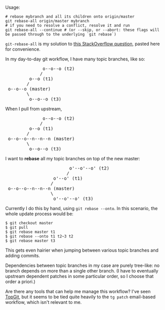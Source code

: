 Usage:

    # rebase mybranch and all its children onto origin/master
    git rebase-all origin/master mybranch
    # if you need to resolve a conflict, resolve it and run
    git rebase-all --continue # (or --skip, or --abort: these flags will be passed through to the underlying `git rebase`)

`git-rebase-all` is my solution to
[this StackOverflow
question](http://stackoverflow.com/questions/9407234/git-maintaining-many-topic-branches-on-a-frequently-moving-base), pasted here for convenience.

In my day-to-day git workflow, I have many topic branches, like so:

<pre>
              o--o--o (t2)
             /
         o--o (t1)
        /
 o--o--o (master)
        \
         o--o--o (t3)
</pre>

When I pull from upstream,

<pre>
              o--o--o (t2)
             /
         o--o (t1)
        /
 o--o--o--n--n--n (master)
        \
         o--o--o (t3)
</pre>

I want to **rebase** all my topic branches on top of the new master:

<pre>
                        o'--o'--o' (t2)
                       /
                  o'--o' (t1)
                 /
 o--o--o--n--n--n (master)
                 \
                  o'--o'--o' (t3)
</pre>

Currently I do this by hand, using `git rebase --onto`. In this scenario, the whole update process would be:

    $ git checkout master
    $ git pull
    $ git rebase master t1
    $ git rebase --onto t1 t2~3 t2
    $ git rebase master t3

This gets even hairier when jumping between various topic branches and adding commits.

Dependencies between topic branches in my case are purely tree-like: no branch depends on more than a single other branch. (I have to eventually upstream dependent patches in some particular order, so I choose that order a priori.)

Are there any tools that can help me manage this workflow? I've seen [TopGit](http://repo.or.cz/w/topgit.git?a=blob;f=README), but it seems to be tied quite heavily to the `tg patch` email-based workflow, which isn't relevant to me.
